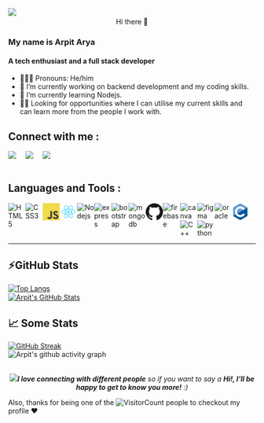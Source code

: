 <img src="https://raw.githubusercontent.com/halfrost/halfrost/master/icons/header_.png"/>
<div align='center'>
 Hi there 👋
 </div>
 
###  My name is Arpit Arya
#### A tech enthusiast and a full stack developer


- 🙋🏻‍♀️ Pronouns: He/him 
- 🔭 I’m currently working on backend development and my coding skills.
- 🌱 I’m currently learning Nodejs.
- 👩‍💻 Looking for opportunities where I can utilise my current skills and can learn more from the people I work with. 


## Connect with me :
<div>
<a href="https://www.linkedin.com/in/arpary">
  <img align="left" width="35px" src="https://cdn-icons-png.flaticon.com/512/174/174857.png"  />
</a>

<a href="mailto:arpitarya3299@gmail.com">
  <img align="left" width="35px" src="https://cdn-icons-png.flaticon.com/512/281/281769.png" />
</a>


<a href="https://leetcode.com/arpary/">
  <img align="left" width="30px" src="https://upload.wikimedia.org/wikipedia/commons/thumb/a/ab/LeetCode_logo_white_no_text.svg/64px-LeetCode_logo_white_no_text.svg.png" />
</a>

 </div>
<br><br>

## Languages and Tools :

<img align="left" alt="HTML5" width="35px" src="https://img.icons8.com/color/2x/html-5.png" />
<img align="left" alt="CSS3" width="35px" src="https://img.icons8.com/color/2x/css3.png" />
<img align="left" alt="JavaScript" width="35px" src="https://raw.githubusercontent.com/github/explore/80688e429a7d4ef2fca1e82350fe8e3517d3494d/topics/javascript/javascript.png" />
<img align="left" alt="React" width="35px" src="https://raw.githubusercontent.com/github/explore/80688e429a7d4ef2fca1e82350fe8e3517d3494d/topics/react/react.png" />
<img align="left" alt="Nodejs" width="35px" src="https://cdn-icons-png.flaticon.com/128/919/919825.png">
<img align="left" alt="express" width="35px" src="https://img.icons8.com/office/2x/express-js.png" />
<img align="left" alt="bootstrap" width="35px" src="https://cdn-icons-png.flaticon.com/128/5968/5968672.png">
<img align="left" alt="mongodb" width="35px" src="https://img.icons8.com/color/2x/mongodb.png" />
<img align="left" alt="GitHub" width="35px" src="https://raw.githubusercontent.com/github/explore/78df643247d429f6cc873026c0622819ad797942/topics/github/github.png" />
<img align="left" alt="firebase" width="35px" src="https://img.icons8.com/color/2x/firebase.png" />
<img align="left" alt="canva" width="35px" src="https://img.icons8.com/doodle/2x/canva.png" />
<img align="left" alt="figma" width="35px" src="https://img.icons8.com/color/2x/figma.png" />
<img align="left" alt="oracle" width="35px" src="https://img.icons8.com/color/2x/oracle-logo.png" />
<img align="left" alt="C" width="35px" src="https://raw.githubusercontent.com/devicons/devicon/master/icons/c/c-original.svg" />
<img align="left" alt="C++" width="35px" src="https://cdn-icons-png.flaticon.com/128/6132/6132222.png" />
<img align="left" alt="python" width="35px" src="https://cdn-icons-png.flaticon.com/128/5968/5968350.png" /><br>
<!-- <img align="left" alt="vscode" width="35px" style="margin-top: 100px" src="https://img.icons8.com/color/2x/visual-studio-code-2019.png" /> -->
<br> <br> <br>
<hr height='0.5px'>

<!-- <a href='https://archiveprogram.github.com/'><img src='https://raw.githubusercontent.com/acervenky/animated-github-badges/master/assets/acbadge.gif' width='40px' height='40px'></a> <a href='https://docs.github.com/en/developers'><img src='https://raw.githubusercontent.com/acervenky/animated-github-badges/master/assets/devbadge.gif' width='40px' height='40px'></a> <a href='https://github.com/pricing'><img src='https://raw.githubusercontent.com/acervenky/animated-github-badges/master/assets/pro.gif' width='40px' height='40px'></a> <a href='https://stars.github.com/'><img src='https://raw.githubusercontent.com/acervenky/animated-github-badges/master/assets/starbadge.gif' width='40px' height='40px'></a> <a href='https://docs.github.com/en/github/supporting-the-open-source-community-with-github-sponsors'><img src='https://raw.githubusercontent.com/acervenky/animated-github-badges/master/assets/sponsorbadge.gif' width='40px' height='40px'></a> 
<br>
<br>
[![trophy](https://github-profile-trophy.vercel.app/?username=arpary)](https://github.com/ryo-ma/github-profile-trophy)
<br> -->

##  ⚡️GitHub Stats
[![Top Langs](https://github-readme-stats.vercel.app/api/top-langs/?username=arpary&layout=compact&theme=react)](https://github.com/arpary09/github-readme-stats)
<br>
<a href="https://github.com/arpary">
   <img align="center" src="https://github-readme-stats.vercel.app/api/?username=arpary&theme=react&count_private=true" alt="Arpit's GitHub Stats" />
</a>
<br>

## &#x1f4c8; Some Stats
[![GitHub Streak](https://github-readme-streak-stats.herokuapp.com/?user=arpary&theme=black-ice)](https://git.io/streak-stats)
<br>
![Arpit's github activity graph](https://activity-graph.herokuapp.com/graph?username=arpary&theme=react-dark&hide_border=true&area=true)
<br>

<div align = "center">
<br>
<img src="https://media.giphy.com/media/LnQjpWaON8nhr21vNW/giphy.gif" width="60" /><em><b>I love connecting with different people</b> so if you want to say a <b>Hi!, I'll be happy to get to know you more!</b> :)</em>
</div>

Also, thanks for being one of the ![VisitorCount](https://profile-counter.glitch.me/arpit/count.svg) people to checkout my profile :heart:
